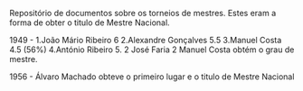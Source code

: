 Repositório de documentos sobre os torneios de mestres.
Estes eram a forma de obter o titulo de Mestre Nacional.

1949 - 1.João Mário Ribeiro 6 2.Alexandre Gonçalves 5.5 3.Manuel Costa 4.5 (56%) 4.António Ribeiro 5. 2 José Faria 2
Manuel Costa obtém o grau de mestre.

1956 -  Álvaro Machado obteve o primeiro lugar e o titulo de Mestre Nacional 
